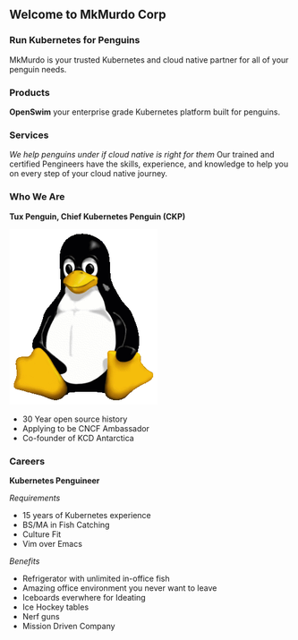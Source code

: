## Welcome to MkMurdo Corp 

### Run Kubernetes for Penguins

MkMurdo is your trusted Kubernetes and cloud native partner for all of your penguin needs. 

### Products

**OpenSwim** your enterprise grade Kubernetes platform built for penguins.

### Services

_We help penguins under if cloud native is right for them_ 
Our trained and certified Pengineers have the skills, experience, and knowledge to help you on every step of your cloud native journey.

### Who We Are
**Tux Penguin, Chief Kubernetes Penguin (CKP)**

![Tux](Tux.png)

* 30 Year open source history
* Applying to be CNCF Ambassador
* Co-founder of KCD Antarctica

### Careers

**Kubernetes Penguineer**

_Requirements_
* 15 years of Kubernetes experience
* BS/MA in Fish Catching
* Culture Fit
* Vim over Emacs

_Benefits_
* Refrigerator with unlimited in-office fish
* Amazing office environment you never want to leave
* Iceboards everwhere for Ideating
* Ice Hockey tables
* Nerf guns
* Mission Driven Company

